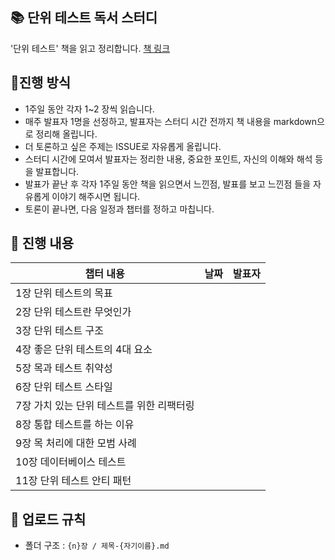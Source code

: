 ## 📚 단위 테스트 독서 스터디
'단위 테스트' 책을 읽고 정리합니다.
[책 링크](https://www.yes24.com/Product/Goods/104084175)

## 📌진행 방식
- 1주일 동안 각자 1~2 장씩 읽습니다.
- 매주 발표자 1명을 선정하고, 발표자는 스터디 시간 전까지 책 내용을 markdown으로 정리해 올립니다.
- 더 토론하고 싶은 주제는 ISSUE로 자유롭게 올립니다.
- 스터디 시간에 모여서 발표자는 정리한 내용, 중요한 포인트, 자신의 이해와 해석 등을 발표합니다.
- 발표가 끝난 후 각자 1주일 동안 책을 읽으면서 느낀점, 발표를 보고 느낀점 들을 자유롭게 이야기 해주시면 됩니다.
- 토론이 끝나면, 다음 일정과 챕터를 정하고 마칩니다.

## 📅 진행 내용
| 챕터 내용                                  |      날짜      | 발표자 |
| ------------------------------------------ | :------------: | ---- |
| 1장 단위 테스트의 목표                      |                |      |
| 2장 단위 테스트란 무엇인가                  |                |      |
| 3장 단위 테스트 구조                        |                |      |
| 4장 좋은 단위 테스트의 4대 요소             |                 |      |
| 5장 목과 테스트 취약성                      |                |      |
| 6장 단위 테스트 스타일                      |                |      |
| 7장 가치 있는 단위 테스트를 위한 리팩터링    |                |      |
| 8장 통합 테스트를 하는 이유                 |                |      |
| 9장 목 처리에 대한 모범 사례                |                |      |
| 10장 데이터베이스 테스트                    |                |      |
| 11장 단위 테스트 안티 패턴                  |                |      |

## 📁 업로드 규칙
- 폴더 구조 : `{n}장 / 제목-{자기이름}.md`
